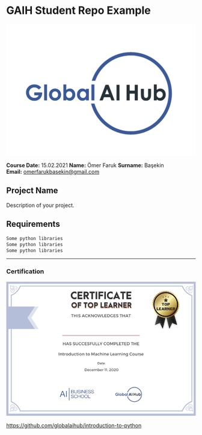 # GAIH Student Repo Example
![](img/logo.png)

**Course Date:** 15.02.2021 
**Name:** Ömer Faruk
**Surname:** Başekin  
**Email:** omerfarukbasekin@gmail.com  

## Project Name
Description of your project.

## Requirements
```
Some python libraries
Some python libraries
Some python libraries
```
---

### Certification
![](img/certificate_ex.png)

https://github.com/globalaihub/introduction-to-python
